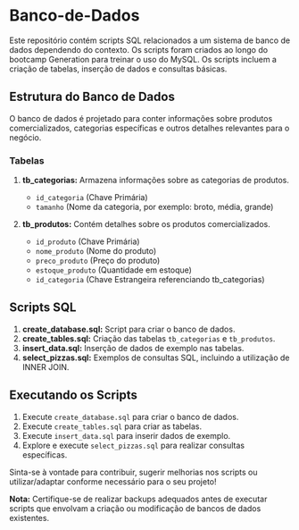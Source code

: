 # Banco-de-Dados

Este repositório contém scripts SQL relacionados a um sistema de banco de dados dependendo do contexto. Os scripts foram criados ao longo do bootcamp Generation para treinar o uso do MySQL. Os scripts incluem a criação de tabelas, inserção de dados e consultas básicas.

## Estrutura do Banco de Dados

O banco de dados é projetado para conter informações sobre produtos comercializados, categorias específicas e outros detalhes relevantes para o negócio.

### Tabelas

1. **tb_categorias:** Armazena informações sobre as categorias de produtos.
   - `id_categoria` (Chave Primária)
   - `tamanho` (Nome da categoria, por exemplo: broto, média, grande)

2. **tb_produtos:** Contém detalhes sobre os produtos comercializados.
   - `id_produto` (Chave Primária)
   - `nome_produto` (Nome do produto)
   - `preco_produto` (Preço do produto)
   - `estoque_produto` (Quantidade em estoque)
   - `id_categoria` (Chave Estrangeira referenciando tb_categorias)

## Scripts SQL

1. **create_database.sql:** Script para criar o banco de dados.
2. **create_tables.sql:** Criação das tabelas `tb_categorias` e `tb_produtos`.
3. **insert_data.sql:** Inserção de dados de exemplo nas tabelas.
4. **select_pizzas.sql:** Exemplos de consultas SQL, incluindo a utilização de INNER JOIN.

## Executando os Scripts

1. Execute `create_database.sql` para criar o banco de dados.
2. Execute `create_tables.sql` para criar as tabelas.
3. Execute `insert_data.sql` para inserir dados de exemplo.
4. Explore e execute `select_pizzas.sql` para realizar consultas específicas.

Sinta-se à vontade para contribuir, sugerir melhorias nos scripts ou utilizar/adaptar conforme necessário para o seu projeto!

**Nota:** Certifique-se de realizar backups adequados antes de executar scripts que envolvam a criação ou modificação de bancos de dados existentes.

